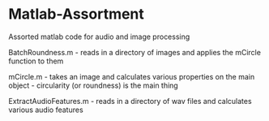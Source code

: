 # Matlab-Assortment
Assorted matlab code for audio and image processing

BatchRoundness.m   - reads in a directory of images and applies the mCircle function to them

mCircle.m   - takes an image and calculates various properties on the main object - circularity (or roundness) is the main thing

ExtractAudioFeatures.m   - reads in a directory of wav files and calculates various audio features



